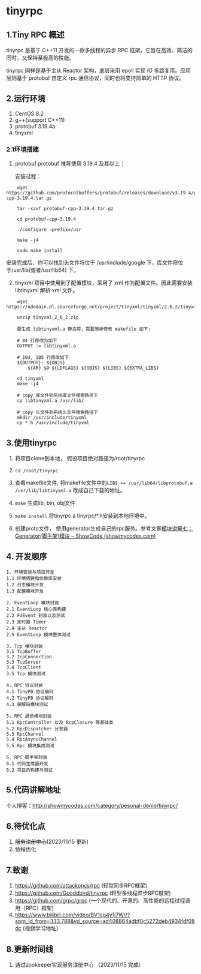 # tinyrpc

## 1.Tiny RPC 概述

tinyrpc 是基于 C++11 开发的一款多线程的异步 RPC 框架，它旨在高效、简洁的同时，又保持至极高的性能。

tinyrpc 同样是基于主从 Reactor 架构，底层采用 epoll 实现 IO 多路复用。应用层则基于 protobuf 自定义 rpc 通信协议，同时也将支持简单的 HTTP 协议。

## 2.运行环境

1. CentOS 8.2
2. g++(support C++11)
3. protobuf 3.19.4a
4. tinyxml

### 2.1环境搭建

1. protobuf
   protobuf 推荐使用 3.19.4 及其以上：

   安装过程：

```
    wget  https://github.com/protocolbuffers/protobuf/releases/download/v3.19.4/protobuf-cpp-3.19.4.tar.gz

    tar -xzvf protobuf-cpp-3.19.4.tar.gz

    cd protobuf-cpp-3.19.4

    ./configure -prefix=/usr

    make -j4 

    sudo make install
```

安装完成后，你可以找到头文件将位于 /usr/include/google 下，库文件将位于/usr/lib(或者/usr/lib64) 下。   

2. tinyxml
   项目中使用到了配置模块，采用了 xml 作为配置文件。因此需要安装 libtinyxml 解析 xml 文件。

```
    wget https://udomain.dl.sourceforge.net/project/tinyxml/tinyxml/2.6.2/tinyxml_2_6_2.zip

    unzip tinyxml_2_6_2.zip

    要生成 libtinyxml.a 静态库，需要简单修改 makefile 如下:

    # 84 行修改为如下
    OUTPUT := libtinyxml.a 

    # 194, 105 行修改如下
    ${OUTPUT}: ${OBJS}
        ${AR} $@ ${LDFLAGS} ${OBJS} ${LIBS} ${EXTRA_LIBS}
    
    cd tinyxml
    make -j4

    # copy 库文件到系统库文件搜索路径下
    cp libtinyxml.a /usr/lib/

    # copy 头文件到系统头文件搜索路径下 
    mkdir /usr/include/tinyxml
    cp *.h /usr/include/tinyxml
```

## 3.使用tinyrpc

1. 将项目clone到本地， 假设项目绝对路径为/root/tinyrpc

2. `cd /root/tinyrpc`

3. 查看makefile文件, 将makefile文件中的`LIBS += /usr/lib64/libprotobuf.a  /usr/lib/libtinyxml.a`
   改成自己下载的地址。

4. `make` 生成lib, bin, obj文件

5. `make install` 将tinyrpc.a tinyrpc/*.h安装到本地环境中。

6. 创建proto文件， 使用generator生成自己的rpc服务。参考文章[模块讲解七：Generator(脚手架)模块 – ShowCode (showmycodes.com)](http://showmycodes.com/2023/11/13/模块讲解七：generator脚手架模块/)

   
## 4. 开发顺序

````
1. 环境安装与项目开发
1.1 环境搭建和依赖库安装
1.2 日志模块开发
1.3 配置模块开发

2. EventLoop 模块封装
2.1 EventLoop 核心类构建
2.2 FdEvent 封装以及测试
2.3 定时器 Timer
2.4 主从 Reactor 
2.5 EventLoop 模块整体测试

3. Tcp 模块封装
3.1 TcpBuffer
3.2 TcpConnection 
3.3 TcpServer 
3.4 TcpClient
3.5 Tcp 模块测试

4. RPC 协议封装
4.1 TinyPB 协议编码
4.2 TinyPB 协议解码
4.3 编解码模块测试

5. RPC 通信模块封装
5.1 RpcController 以及 RcpClosure 等基础类
5.2 RpcDispatcher 分发器
5.3 RpcChannel
5.4 RpcAsyncChannel
5.5 Rpc 模块集成测试

6. RPC 脚手架封装
6.1 代码生成器开发
6.2 项目的构建与测试
````

## 5.代码讲解地址

个人博客：http://showmycodes.com/category/pesonal-demo/tinyrpc/

## 6.待优化点

1. ~~服务注册中心~~(2023/11/15 更新)
2. 协程优化

## 7.致谢

1. https://github.com/attackoncs/rpc (轻型同步RPC框架)
2. https://github.com/Gooddbird/tinyrpc (轻型多线程异步RPC框架)
3. https://github.com/grpc/grpc (一个现代的、开源的、高性能的远程过程调用（RPC）框架)
4. https://www.bilibili.com/video/BV1cg4y1j7Wr/?spm_id_from=333.788&vd_source=ad408864adbf0c5272deb4934fdf08dc (视频学习地址)

## 8.更新时间线
1. 通过zookeeper实现服务注册中心 （2023/11/15 完成）